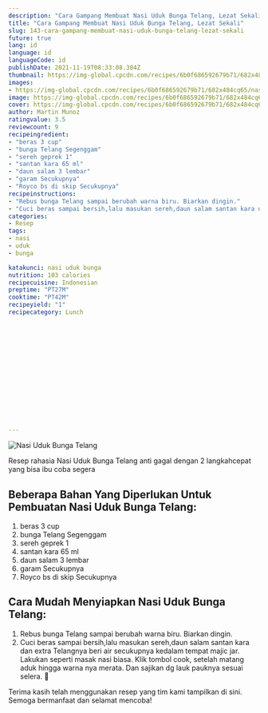 ```yaml
---
description: "Cara Gampang Membuat Nasi Uduk Bunga Telang, Lezat Sekali"
title: "Cara Gampang Membuat Nasi Uduk Bunga Telang, Lezat Sekali"
slug: 143-cara-gampang-membuat-nasi-uduk-bunga-telang-lezat-sekali
future: true
lang: id
language: id
languageCode: id
publishDate: 2021-11-19T08:33:08.384Z 
thumbnail: https://img-global.cpcdn.com/recipes/6b0f686592679b71/682x484cq65/nasi-uduk-bunga-telang-foto-resep-utama.webp
images:
- https://img-global.cpcdn.com/recipes/6b0f686592679b71/682x484cq65/nasi-uduk-bunga-telang-foto-resep-utama.webp
image: https://img-global.cpcdn.com/recipes/6b0f686592679b71/682x484cq65/nasi-uduk-bunga-telang-foto-resep-utama.webp
cover: https://img-global.cpcdn.com/recipes/6b0f686592679b71/682x484cq65/nasi-uduk-bunga-telang-foto-resep-utama.webp
author: Martin Munoz
ratingvalue: 3.5
reviewcount: 9
recipeingredient:
- "beras 3 cup"
- "bunga Telang Segenggam"
- "sereh geprek 1"
- "santan kara 65 ml"
- "daun salam 3 lembar"
- "garam Secukupnya"
- "Royco bs di skip Secukupnya"
recipeinstructions:
- "Rebus bunga Telang sampai berubah warna biru. Biarkan dingin."
- "Cuci beras sampai bersih,lalu masukan sereh,daun salam santan kara dan extra Telangnya beri air secukupnya kedalam tempat majic jar. Lakukan seperti masak nasi biasa. Klik tombol cook, setelah matang aduk hingga warna nya merata. Dan sajikan dg lauk pauknya sesuai selera. 🥰"
categories:
- Resep
tags:
- nasi
- uduk
- bunga

katakunci: nasi uduk bunga 
nutrition: 103 calories
recipecuisine: Indonesian
preptime: "PT27M"
cooktime: "PT42M"
recipeyield: "1"
recipecategory: Lunch


     
    
    
    
    
    
    
    
    
    
    
      
    
---
```



![Nasi Uduk Bunga Telang](https://img-global.cpcdn.com/recipes/6b0f686592679b71/682x484cq65/nasi-uduk-bunga-telang-foto-resep-utama.webp)

Resep rahasia Nasi Uduk Bunga Telang  anti gagal dengan 2 langkahcepat yang bisa ibu coba segera

<!--inarticleads1-->

## Beberapa Bahan Yang Diperlukan Untuk Pembuatan Nasi Uduk Bunga Telang:

1. beras 3 cup
1. bunga Telang Segenggam
1. sereh geprek 1
1. santan kara 65 ml
1. daun salam 3 lembar
1. garam Secukupnya
1. Royco bs di skip Secukupnya



<!--inarticleads2-->

## Cara Mudah Menyiapkan Nasi Uduk Bunga Telang:

1. Rebus bunga Telang sampai berubah warna biru. Biarkan dingin.
1. Cuci beras sampai bersih,lalu masukan sereh,daun salam santan kara dan extra Telangnya beri air secukupnya kedalam tempat majic jar. Lakukan seperti masak nasi biasa. Klik tombol cook, setelah matang aduk hingga warna nya merata. Dan sajikan dg lauk pauknya sesuai selera. 🥰




Terima kasih telah menggunakan resep yang tim kami tampilkan di sini. Semoga bermanfaat dan selamat mencoba!
